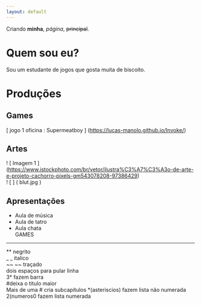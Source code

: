 ```yaml
---
layout: default
---
```


Criando **minha**, _página_, ~~principal~~.

# Quem sou eu?  
Sou um estudante de jogos que gosta muita de biscoito.

# Produções

## Games

[ jogo 1 oficina : Supermeatboy ] (https://lucas-manolo.github.io/Invoke/)

## Artes  
! [ Imagem 1 ] (https://www.istockphoto.com/br/vetor/ilustra%C3%A7%C3%A3o-de-arte-e-projeto-cachorro-pixels-gm543078208-97386429)  
! [ ] ( blut.jpg )

## Apresentações
* Aula de música  
* Aula de tatro  
* Aula chata  
GAMES






* * *

** negrito  
_ _ italico  
~~ ~~ traçado  
   dois espaços para pular linha  
3* fazem barra  
#deixa o titulo maior  
Mais de uma # cria subcapítulos
*(asteriscios) fazem lista não numerada  
2(numeros0 fazem lista numerada
